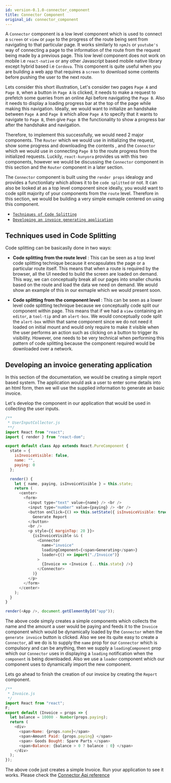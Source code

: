 ```yaml
---
id: version-0.1.0-connector_component
title: Connector Component
original_id: connector_component
---
```


A `Connector` component is a low level component which is used to connect a `screen` or `view` or `page` to the progress of the route being sent from navigating to that particular page. It works similarly to `npmJs` or `youtube's` way of connecting a page to the information of the route from the request being made by a previous page. This low level component does not work on mobile i.e `react-native` or any other Javascript based mobile native library except hybrid based i.e `Cordova`. This component is quite useful when you are building a web app that requires a `screen` to download some contents before pushing the user to the next route.

Lets consider this short illustration, Let's consider two pages `Page A` and `Page B`, when a button in `Page A` is clicked, it needs to make a request to prefetch some queries from an online Api before navigating the `Page B`. Also it needs to display a loading progress bar at the top of the page while making this navigation. Ideally, we would want to initialize an handshake between `Page A` and `Page B` which allow `Page A` to specify that it wants to navigate to `Page B`, then give `Page B` the functionality to show a progress bar after the handshake and navigation.

Therefore, to implement this successfully, we would need 2 major components. The `Router` which we would use in initializing the request, show some progress and downloading the contents , and the `Connector` which we would use in connecting `Page B` to the route progress from the initialized requests. Luckily, `react-kunyora` provides us with this two components, however we would be discussing the `Connector` component in this section and the `Router` component in a later section.

The `Connector` component is built using the `render props` idealogy and provides a functionliaty which allows it to be `code splitted` or not. It can also be looked at as a top level component since ideally, you would want to code split majority of your components from the `route` level. Therefore in this section, we would be building a very simple exmaple centered on using this component.

* [`Techniques of Code Splitting`](connector_component.md#techniques-used-in-code-splitting)
* [`Developing an invoice generating application`](connector_component.md#developing-an-invoice-generating-application)

## Techniques used in Code Splitting

Code splitting can be basicaslly done in two ways:

* **Code splitting from the route level** : This can be seen as a top level code splitting technique because it encapsulates the page or a particular route itself. This means that when a route is required by the browser, all the UI needed to build the screen are loaded on demand. This way, we can conceptually break all our pages into smaller chunks based on the route and load the data we need on demand. We would show an example of this in our exmaple which we would present soon.

* **Code splitting from the component level** : This can be seen as a lower level code splitting technique because we conceptually code split our component within page. This means that if we had a `view` containing an `editor`, a `tool-tip` and an `alert-box`. We would conceptually code split the `alert-box` within that same component since we do not need it loaded on initial mount and would only require to make it visible when the user performs an action such as clicking on a button to trigger its visibility. However, one needs to be very technical when performing this pattern of code splitting because the component required would be downloaded over a network.

## Developing an invoice generating application

In this section of the documentation, we would be creating a simple report based system. The application would ask a user to enter some details into an html form, then we will use the supplied information to generate an basic invoice.

Let's develop the component in our application that would be used in collecting the user inputs.

```javascript
/**
 * UserInputCollector.js
 **/
import React from "react";
import { render } from "react-dom";

export default class App extends React.PureComponent {
  state = {
    isInvoiceVisible: false,
    name: "",
    paying: 0
  };

  render() {
    let { name, paying, isInvoiceVisible } = this.state;
    return (
      <center>
        <form>
          <input type="text" value={name} /> <br />
          <input type="number" value={paying} /> <br />
          <button onClick={() => this.setState({ isInvoiceVisible: true })}>
            Generate Report
          </button>
          <br />
          <p style={{ marginTop: 20 }}>
            {isInvoiceVisible && (
              <Connector
                name="invoice"
                loadingComponent={<span>Generating</span>}
                loader={() => import("./Invoice")}
              >
                {Invoice => <Invoice {...this.state} />}
              </Connector>
            )}
          </p>
        </form>
      </center>
    );
  }
}

render(<App />, document.getElementById("app"));
```

The above code simply creates a simple components which collects the name and the amount a user would be paying and feeds it to the `Invoice` component which would be dynamically loaded by the `Connector` when the `generate invoice` button is clicked. Also we see its quite easy to create a `Connector`, all we do is to supply the `name` prop for our `Connector` which is compulsory and can be anything, then we supply a `loadingComponent` prop which our `Connector` uses in displaying a `loading` notification when the `component` is being downloaded. Also we use a `loader` component which our component uses to dynamically import the new component.

Lets go ahead to finish the creation of our invoice by creating the `Report` component.

```javascript
/**
 * Invoice.js
 */
import React from "react";
F;
export default (Invoice = props => {
  let balance = 10000 - Number(props.paying);
  return (
    <div>
      <span>Name: {props.name}</span>
      <span>Amount Paid: {props.paying} </span>
      <span> Goods Bought: Spare Parts </span>
      <span>Balance: {balance > 0 ? balance : 0} </span>
    </div>
  );
});
```

The above code just creates a simple Invoice. Run your application to see it works. Please check the [Connector Api reference](connector_component_api_overview.md)
